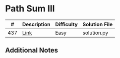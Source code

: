 # Path Sum III
|#|Description|Difficulty|Solution File|
|-|-|-|-|
|437|[Link](https://leetcode.com/problems/path-sum-iii/)|Easy|solution.py|

## Additional Notes
